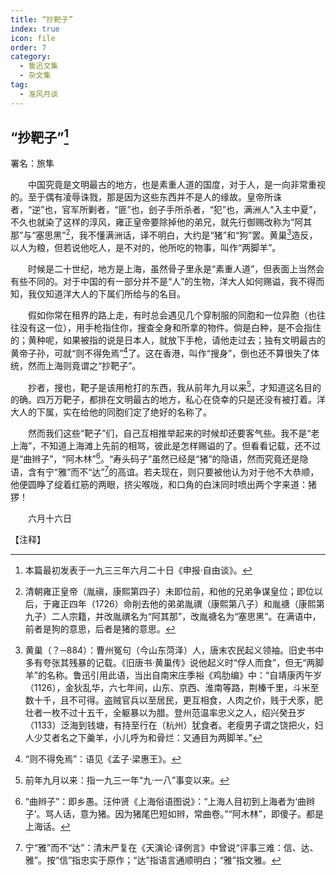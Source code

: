 ```yaml
---
title: “抄靶子”
index: true
icon: file
order: 7
category:
  - 鲁迅文集
  - 杂文集
tag:  
  - 准风月谈
---
```


## “抄靶子”[^①]

署名：旅隼

　　中国究竟是文明最古的地方，也是素重人道的国度，对于人，是一向非常重视的。至于偶有凌辱诛戮，那是因为这些东西并不是人的缘故。皇帝所诛者，“逆”也，官军所剿者，“匪”也，刽子手所杀者，“犯”也，满洲人“入主中夏”，不久也就染了这样的淳风，雍正皇帝要除掉他的弟兄，就先行御赐改称为“阿其那”与“塞思黑”[^②]，我不懂满洲话，译不明白，大约是“猪”和“狗”罢。黄巢[^③]造反，以人为粮，但若说他吃人，是不对的，他所吃的物事，叫作“两脚羊”。

　　时候是二十世纪，地方是上海，虽然骨子里永是“素重人道”，但表面上当然会有些不同的。对于中国的有一部分并不是“人”的生物，洋大人如何赐谥，我不得而知，我仅知道洋大人的下属们所给与的名目。

　　假如你常在租界的路上走，有时总会遇见几个穿制服的同胞和一位异胞（也往往没有这一位），用手枪指住你，搜查全身和所拿的物件。倘是白种，是不会指住的；黄种呢，如果被指的说是日本人，就放下手枪，请他走过去；独有文明最古的黄帝子孙，可就“则不得免焉”[^④]了。这在香港，叫作“搜身”，倒也还不算很失了体统，然而上海则竟谓之“抄靶子”。

　　抄者，搜也，靶子是该用枪打的东西，我从前年九月以来[^⑤]，才知道这名目的的确。四万万靶子，都排在文明最古的地方，私心在侥幸的只是还没有被打着。洋大人的下属，实在给他的同胞们定了绝好的名称了。

　　然而我们这些“靶子”们，自己互相推举起来的时候却还要客气些。我不是“老上海”，不知道上海滩上先前的相骂，彼此是怎样赐谥的了。但看看记载，还不过是“曲辫子”，“阿木林”[^⑥]。“寿头码子”虽然已经是“猪”的隐语，然而究竟还是隐语，含有宁“雅”而不“达”[^⑦]的高谊。若夫现在，则只要被他认为对于他不大恭顺，他便圆睁了绽着红筋的两眼，挤尖喉咙，和口角的白沫同时喷出两个字来道：猪猡！

　　六月十六日

【注释】

[^①]:本篇最初发表于一九三三年六月二十日《申报·自由谈》。

[^②]:清朝雍正皇帝（胤禛，康熙第四子）未即位前，和他的兄弟争谋皇位；即位以后，于雍正四年（1726）命削去他的弟弟胤禩（康熙第八子）和胤禟（康熙第九子）二人宗籍，并改胤禩名为“阿其那”，改胤禟名为“塞思黑”。在满语中，前者是狗的意思，后者是猪的意思。

[^③]:黄巢（？─884）：曹州冤句（今山东菏泽）人，唐末农民起义领袖。旧史书中多有夸张其残暴的记载。《旧唐书·黄巢传》说他起义时“俘人而食”，但无“两脚羊”的名称。鲁迅引用此语，当出自南宋庄季裕《鸡肋编》中：“自靖康丙午岁（1126），金狄乱华，六七年间，山东、京西、淮南等路，荆榛千里，斗米至数十千，且不可得。盗贼官兵以至居民，更互相食，人肉之价，贱于犬豕，肥壮者一枚不过十五千，全躯暴以为腊。登州范温率忠义之人，绍兴癸丑岁（1133）泛海到钱塘，有持至行在（杭州）犹食者。老瘦男子谓之饶把火，妇人少艾者名之下羹羊，小儿呼为和骨烂：又通目为两脚羊。”

[^④]:“则不得免焉”：语见《孟子·梁惠王》。

[^⑤]:前年九月以来：指一九三一年“九·一八”事变以来。

[^⑥]:“曲辫子”：即乡愚。汪仲贤《上海俗语图说》：“上海人目初到上海者为‘曲辫子’。骂人话，意为猪。因为猪尾巴短如辫，常曲卷。”“阿木林”，即傻子。都是上海话。

[^⑦]:宁“雅”而不“达”：清末严复在《天演论·译例言》中曾说“评事三难：信、达、雅”。按“信”指忠实于原作；“达”指语言通顺明白；“雅”指文雅。
